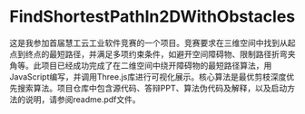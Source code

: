 # FindShortestPathIn2DWithObstacles
这是我参加首届慧工云工业软件竞赛的一个项目。竞赛要求在三维空间中找到从起点到终点的最短路径，并满足多项约束条件，如避开空间障碍物、限制路径折弯夹角等。此项目已经成功完成了在二维空间中绕开障碍物的最短路径算法，用JavaScript编写，并调用Three.js库进行可视化展示。核心算法是最优剪枝深度优先搜索算法。项目仓库中包含源代码、答辩PPT、算法伪代码及解释，以及启动方法的说明，请参阅readme.pdf文件。
